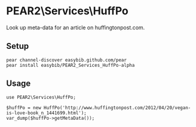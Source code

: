 # PEAR2\Services\HuffPo

Look up meta-data for an article on huffingtonpost.com.

## Setup

    pear channel-discover easybib.github.com/pear
    pear install easybib/PEAR2_Services_HuffPo-alpha

## Usage

    use PEAR2\Services\HuffPo;

    $huffPo = new HuffPo('http://www.huffingtonpost.com/2012/04/20/vegan-is-love-book_n_1441699.html');
    var_dump($huffPo->getMetaData());


